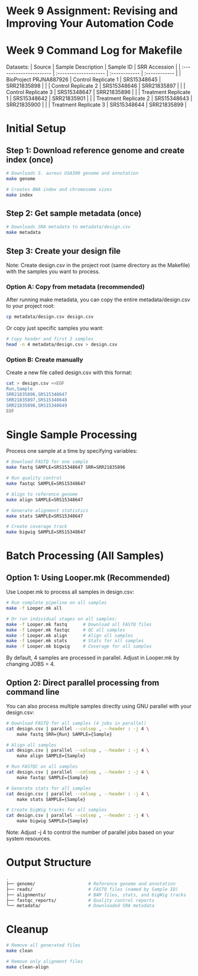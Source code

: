 # Week 9 Assignment: Revising and Improving Your Automation Code

# Week 9 Command Log for Makefile

Datasets:
| Source                  | Sample Description    | Sample ID     | SRR Accession |
| :---------------------- | :-------------------- | :------------ | :------------ |
| BioProject PRJNA887926  | Control Replicate 1   |  SRS15348645  | SRR21835898   |
|                         | Control Replicate 2   |  SRS15348646  | SRR21835897   |
|                         | Control Replicate 3   |  SRS15348647  | SRR21835896   |
|                         | Treatment Replicate 1 |  SRS15348642  | SRR21835901   |
|                         | Treatment Replicate 2 |  SRS15348643  | SRR21835900   |
|                         | Treatment Replicate 3 |  SRS15348644  | SRR21835899   |

# Initial Setup

## Step 1: Download reference genome and create index (once)
```bash
# Downloads S. aureus USA300 genome and annotation
make genome

# Creates BWA index and chromosome sizes
make index
```

## Step 2: Get sample metadata (once)
```bash
# Downloads SRA metadata to metadata/design.csv
make metadata
```

## Step 3: Create your design file

Note: Create design.csv in the project root (same directory as the Makefile) with the samples you want to process.

### Option A: Copy from metadata (recommended)
After running make metadata, you can copy the entire metadata/design.csv to your project root:
```bash
cp metadata/design.csv design.csv
```
Or copy just specific samples you want:
```bash
# Copy header and first 3 samples
head -n 4 metadata/design.csv > design.csv
```
### Option B: Create manually
Create a new file called design.csv with this format:

```bash
cat > design.csv <<EOF
Run,Sample
SRR21835896,SRS15348647
SRR21835897,SRS15348648
SRR21835898,SRS15348649
EOF
```

# Single Sample Processing
Process one sample at a time by specifying variables:

```bash
# Download FASTQ for one sample
make fastq SAMPLE=SRS15348647 SRR=SRR21835896

# Run quality control
make fastqc SAMPLE=SRS15348647

# Align to reference genome
make align SAMPLE=SRS15348647

# Generate alignment statistics
make stats SAMPLE=SRS15348647

# Create coverage track
make bigwig SAMPLE=SRS15348647
```

# Batch Processing (All Samples)

## Option 1: Using Looper.mk (Recommended)
Use Looper.mk to process all samples in design.csv:

```bash
# Run complete pipeline on all samples
make -f Looper.mk all

# Or run individual stages on all samples:
make -f Looper.mk fastq      # Download all FASTQ files
make -f Looper.mk fastqc     # QC all samples
make -f Looper.mk align      # Align all samples
make -f Looper.mk stats      # Stats for all samples
make -f Looper.mk bigwig     # Coverage for all samples
```
By default, 4 samples are processed in parallel. Adjust in Looper.mk by changing JOBS = 4.

## Option 2: Direct parallel processing from command line
You can also process multiple samples directly using GNU parallel with your design.csv:
```bash
# Download FASTQ for all samples (4 jobs in parallel)
cat design.csv | parallel --colsep , --header : -j 4 \
    make fastq SRR={Run} SAMPLE={Sample}

# Align all samples
cat design.csv | parallel --colsep , --header : -j 4 \
    make align SAMPLE={Sample}

# Run FASTQC on all samples
cat design.csv | parallel --colsep , --header : -j 4 \
    make fastqc SAMPLE={Sample}

# Generate stats for all samples
cat design.csv | parallel --colsep , --header : -j 4 \
    make stats SAMPLE={Sample}

# Create bigWig tracks for all samples
cat design.csv | parallel --colsep , --header : -j 4 \
    make bigwig SAMPLE={Sample}
```
Note: Adjust -j 4 to control the number of parallel jobs based on your system resources.

# Output Structure
```bash
.
├── genome/                    # Reference genome and annotation
├── reads/                     # FASTQ files (named by Sample ID)
├── alignments/                # BAM files, stats, and bigWig tracks
├── fastqc_reports/            # Quality control reports
└── metadata/                  # Downloaded SRA metadata
```

# Cleanup
```bash
# Remove all generated files
make clean

# Remove only alignment files
make clean-align
```
  

